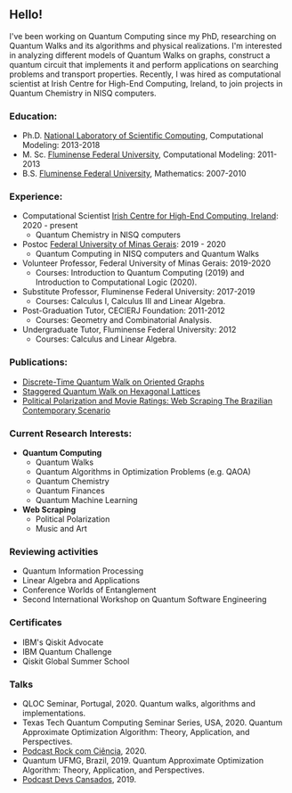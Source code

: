## Hello!


I've been working on Quantum Computing since my PhD, researching on Quantum Walks and its algorithms and physical realizations. I'm interested in analyzing different models of Quantum Walks on graphs, construct a quantum circuit that implements it and perform applications on searching problems and transport properties. Recently, I was hired as computational scientist at Irish Centre for High-End Computing, Ireland, to join projects in Quantum Chemistry in NISQ computers.

### Education: 
- Ph.D. [National Laboratory of Scientific Computing](https://www.lncc.br/), Computational Modeling: 2013-2018
- M. Sc. [Fluminense Federal University](http://uff.br), Computational Modeling: 2011-2013
- B.S. [Fluminense Federal University](http://uff.br), Mathematics: 2007-2010

### Experience:
- Computational Scientist [Irish Centre for High-End Computing, Ireland](https://www.ichec.ie): 2020 - present
  - Quantum Chemistry in NISQ computers 
- Postoc [Federal University of Minas Gerais](https://ufmg.br/): 2019 - 2020
  - Quantum Computing in NISQ computers and Quantum Walks
- Volunteer Professor, Federal University of Minas Gerais: 2019-2020
  - Courses: Introduction to Quantum Computing (2019) and Introduction to Computational Logic (2020).
- Substitute Professor, Fluminense Federal University: 2017-2019
  - Courses: Calculus I, Calculus III and Linear Algebra.
- Post-Graduation Tutor, CECIERJ Foundation: 2011-2012
  - Courses: Geometry and Combinatorial Analysis.
- Undergraduate Tutor, Fluminense Federal University: 2012
  - Courses: Calculus and Linear Algebra.
  
### Publications:
- [Discrete-Time Quantum Walk on Oriented Graphs](https://arxiv.org/abs/2001.04814v2)
- [Staggered Quantum Walk on Hexagonal Lattices](https://journals.aps.org/pra/abstract/10.1103/PhysRevA.98.052310)
- [Political Polarization and Movie Ratings: Web Scraping The Brazilian Contemporary Scenario](http://ocs.editorial.upv.es/index.php/CARMA/CARMA2020/paper/view/11650)

### Current Research Interests:
- **Quantum Computing**
  - Quantum Walks
  - Quantum Algorithms in Optimization Problems (e.g. QAOA)
  - Quantum Chemistry
  - Quantum Finances
  - Quantum Machine Learning
- **Web Scraping**
  - Political Polarization
  - Music and Art

### Reviewing activities
- Quantum Information Processing
- Linear Algebra and Applications
- Conference Worlds of Entanglement
- Second International Workshop on Quantum Software Engineering

### Certificates
- IBM's Qiskit Advocate
- IBM Quantum Challenge
- Qiskit Global Summer School

### Talks
- QLOC Seminar, Portugal, 2020. Quantum walks, algorithms and implementations.
- Texas Tech Quantum Computing Seminar Series, USA, 2020. Quantum Approximate Optimization Algorithm: Theory, Application, and Perspectives.
- [Podcast Rock com Ciência](https://www.rockcomciencia.com.br/arquivos/3676), 2020.
- Quantum UFMG, Brazil, 2019. Quantum Approximate Optimization Algorithm: Theory, Application, and Perspectives.
- [Podcast Devs Cansados](https://podcasts.apple.com/us/podcast/branch-01-computação-quântica/id1472552309?i=1000486891945), 2019.
